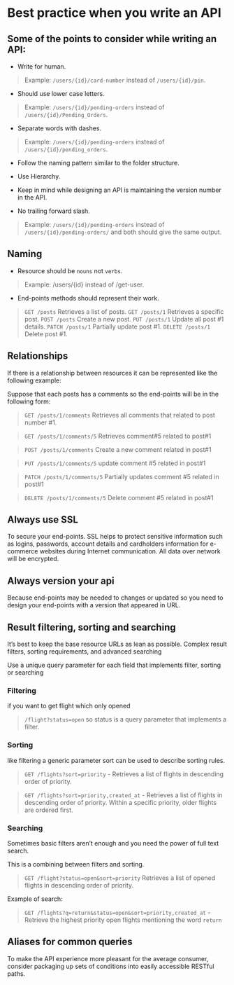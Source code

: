 # Best practice when you write an API

## Some of the points to consider while writing an API:

  - Write for human.
  > Example: ```/users/{id}/card-number``` instead of ```/users/{id}/pin```.

  - Should use lower case letters.
  > Example: ```/users/{id}/pending-orders``` instead of ```/users/{id}/Pending_Orders```.

  - Separate words with dashes.
  > Example: ```/users/{id}/pending-orders``` instead of ```/users/{id}/pending_orders```.

  - Follow the naming pattern similar to the folder structure.

  - Use Hierarchy.

  - Keep in mind while designing an API is maintaining the version number in the API.
  
  - No trailing forward slash.
  > Example: ```/users/{id}/pending-orders``` instead of ```/users/{id}/pending-orders/``` and both should give the same output.

## Naming
  
  - Resource should be ```nouns``` not ```verbs```.
  > Example: /users/{id} instead of /get-user.

  - End-points methods should represent their work.
  > ```GET /posts``` Retrieves a list of posts.
  > ```GET /posts/1``` Retrieves a specific post.
  > ```POST /posts``` Create a new post.
  > ```PUT /posts/1``` Update all post #1 details.
  > ```PATCH /posts/1``` Partially update post #1.
  > ```DELETE /posts/1``` Delete post #1.

## Relationships

If there is a relationship between resources it can be represented like the following example:

Suppose that each posts has a comments so the end-points will be in the following form:

> ```GET /posts/1/comments``` Retrieves all comments that related to post number #1.

> ```GET /posts/1/comments/5``` Retrieves comment#5 related to post#1

> ```POST /posts/1/comments``` Create a new comment related in post#1

> ```PUT /posts/1/comments/5``` update comment #5 related in post#1

> ```PATCH /posts/1/comments/5``` Partially updates comment #5 related in post#1

> ```DELETE /posts/1/comments/5``` Delete comment #5 related in post#1

## Always use SSL

To secure your end-points. SSL helps to protect sensitive information such as logins, passwords, account details and cardholders information for e-commerce websites during Internet communication. All data over network will be encrypted.

## Always version your api

Because end-points may be needed to changes or updated so you need to design your end-points with a version that appeared in URL.

## Result filtering, sorting and searching

It’s best to keep the base resource URLs as lean as possible. Complex result filters, sorting requirements, and advanced searching

Use a unique query parameter for each field that implements filter, sorting or searching

### Filtering

if you want to get flight which only opened
> ```/flight?status=open``` so status is a query parameter that implements a filter.

### Sorting

like filtering a generic parameter sort can be used to describe sorting rules.

> ```GET /flights?sort=priority``` - Retrieves a list of flights in descending order of priority.

> ```GET /flights?sort=priority,created_at``` - Retrieves a list of flights in descending order of priority. Within a specific priority, older flights are ordered first.

### Searching

Sometimes basic filters aren’t enough and you need the power of full text search.

This is a combining between filters and sorting.
> ```GET /flight?status=open&sort=priority``` Retrieves a list of opened flights in descending order of priority.

Example of search: 
> ```GET /flights?q=return&status=open&sort=priority,created_at``` - Retrieve the highest priority open flights mentioning the word ```return```

## Aliases for common queries

To make the API experience more pleasant for the average consumer, consider packaging up sets of conditions into easily accessible RESTful paths.
